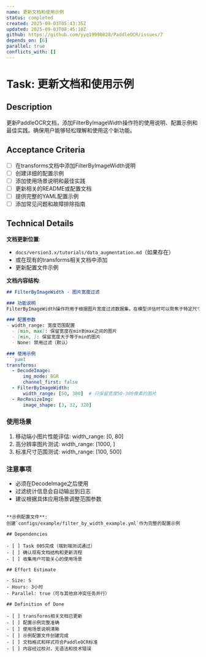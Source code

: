 ```yaml
---
name: 更新文档和使用示例
status: completed
created: 2025-09-03T05:43:35Z
updated: 2025-09-03T08:45:10Z
github: https://github.com/yyq19990828/PaddleOCR/issues/7
depends_on: [6]
parallel: true
conflicts_with: []
---
```


# Task: 更新文档和使用示例

## Description

更新PaddleOCR文档，添加FilterByImageWidth操作符的使用说明、配置示例和最佳实践。确保用户能够轻松理解和使用这个新功能。

## Acceptance Criteria

- [ ] 在transforms文档中添加FilterByImageWidth说明
- [ ] 创建详细的配置示例
- [ ] 添加使用场景说明和最佳实践
- [ ] 更新相关的README或配置文档
- [ ] 提供完整的YAML配置示例
- [ ] 添加常见问题和故障排除指南

## Technical Details

**文档更新位置**:
- `docs/version3.x/tutorials/data_augmentation.md`（如果存在）
- 或在现有的transforms相关文档中添加
- 更新配置文件示例

**文档内容结构**:
```markdown
## FilterByImageWidth - 图片宽度过滤

### 功能说明
FilterByImageWidth操作符用于根据图片宽度过滤数据集，在模型评估时可以聚焦于特定尺寸范围的图片。

### 配置参数
- width_range: 宽度范围配置
  - [min, max]: 保留宽度在min到max之间的图片
  - [min, ]: 保留宽度大于等于min的图片
  - None: 禁用过滤（默认）

### 使用示例
```yaml
transforms:
  - DecodeImage:
      img_mode: BGR
      channel_first: false
  - FilterByImageWidth:
      width_range: [50, 300]  # 只保留宽度50-300像素的图片
  - RecResizeImg:
      image_shape: [3, 32, 320]
```

### 使用场景
1. 移动端小图片性能评估: width_range: [0, 80]
2. 高分辨率图片测试: width_range: [1000, ]
3. 标准尺寸范围测试: width_range: [100, 500]

### 注意事项
- 必须在DecodeImage之后使用
- 过滤统计信息会自动输出到日志
- 建议根据具体应用场景调整范围参数
```

**示例配置文件**:
创建`configs/example/filter_by_width_example.yml`作为完整的配置示例

## Dependencies

- [ ] Task 005完成（端到端测试通过）
- [ ] 确认现有文档结构和更新流程
- [ ] 收集用户可能关心的使用场景

## Effort Estimate

- Size: S
- Hours: 3小时
- Parallel: true（可与其他非冲突任务并行）

## Definition of Done

- [ ] transforms相关文档已更新
- [ ] 配置示例完整准确
- [ ] 使用场景说明清晰
- [ ] 示例配置文件创建完成
- [ ] 文档格式和样式符合PaddleOCR标准
- [ ] 内容经过校对，无语法和技术错误